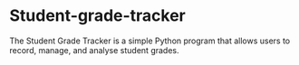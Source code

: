 # Student-grade-tracker
The Student Grade Tracker is a simple Python program that allows users to record, manage, and analyse student grades.
